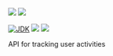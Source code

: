 [![](https://github.com/wutsi/tracking-manager-server/actions/workflows/master.yml/badge.svg)](https://github.com/wutsi/tracking-manager-server/actions/workflows/master.yml)
[![](https://github.com/wutsi/tracking-manager-server/actions/workflows/restart_test.yml/badge.svg)](https://github.com/wutsi/tracking-manager-server/actions/workflows/restart_test.yml)

[![JDK](https://img.shields.io/badge/jdk-11-brightgreen.svg)](https://jdk.java.net/11/)
[![](https://img.shields.io/badge/maven-3.6-brightgreen.svg)](https://maven.apache.org/download.cgi)
![](https://img.shields.io/badge/language-kotlin-blue.svg)

API for tracking user activities
